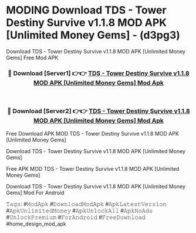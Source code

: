 # MODING Download TDS - Tower Destiny Survive v1.1.8 MOD APK [Unlimited Money Gems] - (d3pg3)
Download TDS - Tower Destiny Survive v1.1.8 MOD APK [Unlimited Money Gems] Free Mod APK

<div align="center">
<h3>🔴 Download [Server1] 👉👉 <a href="https://apk-comot.site?title=TDS_-_Tower_Destiny_Survive_v1.1.8_MOD_APK_[Unlimited_Money_Gems]">TDS - Tower Destiny Survive v1.1.8 MOD APK [Unlimited Money Gems] Mod Apk</a></h3><br>

<h3>🔴 Download [Server2] 👉👉 <a href="https://apk-comot.site?title=TDS_-_Tower_Destiny_Survive_v1.1.8_MOD_APK_[Unlimited_Money_Gems]">TDS - Tower Destiny Survive v1.1.8 MOD APK [Unlimited Money Gems] Mod Apk</a></h3>
</div>


Free Download APK MOD TDS - Tower Destiny Survive v1.1.8 MOD APK [Unlimited Money Gems]

Download TDS - Tower Destiny Survive v1.1.8 MOD APK [Unlimited Money Gems] 

Free APK MOD TDS - Tower Destiny Survive v1.1.8 MOD APK [Unlimited Money Gems] 

Download TDS - Tower Destiny Survive v1.1.8 MOD APK [Unlimited Money Gems] Mod For Android

𝚃𝚊𝚐𝚜: #𝙼𝚘𝚍𝙰𝚙𝚔 #𝙳𝚘𝚠𝚗𝚕𝚘𝚊𝚍𝙼𝚘𝚍𝙰𝚙𝚔 #𝙰𝚙𝚔𝙻𝚊𝚝𝚎𝚜𝚝𝚅𝚎𝚛𝚜𝚒𝚘𝚗 #𝙰𝚙𝚔𝚄𝚗𝚕𝚒𝚖𝚒𝚝𝚎𝚍𝙼𝚘𝚗𝚎𝚢 #𝙰𝚙𝚔𝚄𝚗𝚕𝚘𝚌𝚔𝙰𝚕𝚕 #𝙰𝚙𝚔𝙽𝚘𝙰𝚍𝚜 #𝚄𝚗𝚕𝚘𝚌𝚔𝙿𝚛𝚎𝚖𝚒𝚞𝚖 #𝙵𝚘𝚛𝙰𝚗𝚍𝚛𝚘𝚒𝚍 #𝙵𝚛𝚎𝚎𝙳𝚘𝚠𝚗𝚕𝚘𝚊𝚍 #home_design_mod_apk